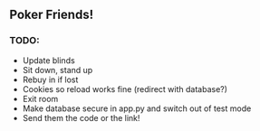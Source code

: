 ## Poker Friends!

### TODO:
- Update blinds
- Sit down, stand up
- Rebuy in if lost
- Cookies so reload works fine (redirect with database?)
- Exit room
- Make database secure in app.py and switch out of test mode
- Send them the code or the link!
